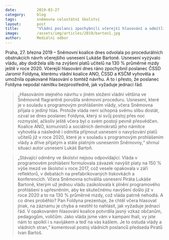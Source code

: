 ```yaml
---
date:         2019-03-27
category:     blog
tags:         sněmovna celostátní školství
layout:       post
title:        "Vládní poslanci zpochybnili včerejší hlasování a odmítli potvrdit slib navýšení platů učitelům"
image:        /assets/img/articles/2019/barton1.jpg
author:       Mediální odbor
---
```



Praha, 27. března 2019 – Sněmovní koalice dnes odvolala po procedurálních obstrukcích návrh včerejšího usnesení Lukáše Bartoně. Usnesení vyzývalo vládu, aby dodržela slib na zvýšení platů učitelů na 130 % průměrné mzdy ještě v roce 2020. Včerejší hlasování dnes ráno zpochybnil poslanec ČSSD Jaromír Foldyna, kterému vládní koalice ANO, ČSSD a KSČM vyhověla a umožnila opakované hlasování o tomtéž návrhu. A to i přesto, že poslanec Foldyna nepodal námitku bezprostředně, jak vyžaduje jednací řád. 

> „Hlasováním stejného návrhu v jiném složení vládní většina ve Sněmovně flagrantně porušila sněmovní proceduru. Usnesení, které je v souladu s programovým prohlášením vlády, včera Sněmovna přijala o jediný hlas. Protože vláda není schopná svému slibu dostát, ozval se dnes poslanec Foldyna, který si svůj postoj přes noc rozmyslel, ačkoliv ještě včera byl o svém postoji pevně přesvědčen. Koalice ANO, komunistů a sociálních demokratů jeho námitce vyhověla a následně i odmítla přijmout usnesení o navyšování platů učitelů již v roce 2020, které je v souladu s programovým prohlášením vlády a dříve přijatým a stále platným usnesením Sněmovny,“ shrnul situaci autor usnesení Lukáš Bartoň.

> „Stávající odměny ve školství nejsou odpovídající. Vláda v programovém prohlášení formulovala závazek navýšit platy na 150 % výše mezd ve školství v roce 2017, což vesele opakovala v záři reflektorů, v debatách na prefabrikovaných tiskovkách a konferencích. Včera Sněmovna schválila usnesení Piráta Lukáše Bartoně, kterým už jednou vládu zaúkolovala k plnění programového prohlášení s upřesněním, aby ke skutečnému navýšení došlo již v roce 2020 a to na 130 % průměrné mzdy, což vláda patrně nehodlá. A co dnes proběhlo? Pan Foldyna prezentuje, že chtěl včera hlasovat jinak, na záznamu je chyba a nestihl to nahlásit, jak vyžaduje jednací řád. V opakovaném hlasování koalice potvrdila jasný vzkaz občanům, pedagogům, voličům: Jako vláda jsme vám v kampani lhali, vy jste nám to spolkli i s navijákem a teď na vás kašlem. Je to ostuda vlády a vládních stran,“ komentoval postoj vládních poslanců předseda Pirátů Ivan Bartoš.
